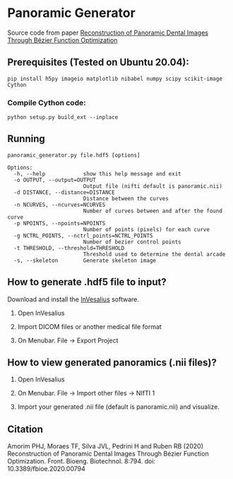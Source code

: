 # Panoramic Generator
Source code from paper [Reconstruction of Panoramic Dental Images Through Bézier Function Optimization](https://doi.org/10.3389/fbioe.2020.00794)

## Prerequisites (Tested on Ubuntu 20.04):

`pip install h5py imageio matplotlib nibabel numpy scipy scikit-image Cython`

### Compile Cython code:

`python setup.py build_ext --inplace`

## Running

```
panoramic_generator.py file.hdf5 [options]

Options:
  -h, --help            show this help message and exit
  -o OUTPUT, --output=OUTPUT
                        Output file (nifti default is panoramic.nii)
  -d DISTANCE, --distance=DISTANCE
                        Distance between the curves
  -n NCURVES, --ncurves=NCURVES
                        Number of curves between and after the found curve
  -p NPOINTS, --npoints=NPOINTS
                        Number of points (pixels) for each curve
  -g NCTRL_POINTS, --nctrl_points=NCTRL_POINTS
                        Number of bezier control points
  -t THRESHOLD, --threshold=THRESHOLD
                        Threshold used to determine the dental arcade
  -s, --skeleton        Generate skeleton image

```

## How to generate .hdf5 file to input?

Download and install the [InVesalius](https://github.com/invesalius/invesalius3/releases/tag/v3.1.99994) software.

1. Open InVesalius

2. Import DICOM files or another medical file format

3. On Menubar. File -> Export Project

## How to view generated panoramics (.nii files)?

1. Open InVesalius

2. On Menubar. File -> Import other files -> NIfTI 1

3. Import your generated .nii file (default is panoramic.nii) and visualize.

## Citation

Amorim PHJ, Moraes TF, Silva JVL, Pedrini H and Ruben RB (2020) Reconstruction of Panoramic Dental Images Through Bézier Function Optimization. Front. Bioeng. Biotechnol. 8:794. doi: 10.3389/fbioe.2020.00794